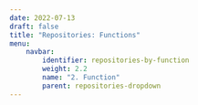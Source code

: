 ```yaml
---
date: 2022-07-13
draft: false
title: "Repositories: Functions"
menu:
    navbar:
        identifier: repositories-by-function
        weight: 2.2
        name: "2. Function"
        parent: repositories-dropdown
---
```



